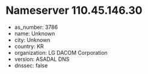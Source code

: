 # Nameserver 110.45.146.30

* as_number: 3786
* name: Unknown
* city: Unknown
* country: KR
* organization: LG DACOM Corporation
* version: ASADAL DNS
* dnssec: false

